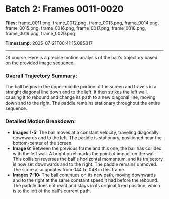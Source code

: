 # Batch 2: Frames 0011-0020

**Files:** frame_0011.png, frame_0012.png, frame_0013.png, frame_0014.png, frame_0015.png, frame_0016.png, frame_0017.png, frame_0018.png, frame_0019.png, frame_0020.png

**Timestamp:** 2025-07-21T00:41:15.085317

---

Of course. Here is a precise motion analysis of the ball's trajectory based on the provided image sequence.

### Overall Trajectory Summary:
The ball begins in the upper-middle portion of the screen and travels in a straight diagonal line down and to the left. It then strikes the left wall, causing it to rebound and change its path to a new diagonal line, moving down and to the right. The paddle remains stationary throughout the entire sequence.

### Detailed Motion Breakdown:
*   **Images 1-5:** The ball moves at a constant velocity, traveling diagonally downwards and to the left. The paddle is stationary, positioned near the bottom-center of the screen.
*   **Image 6:** Between the previous frame and this one, the ball has collided with the left wall. A bright pixel marks the point of impact on the wall. This collision reverses the ball's horizontal momentum, and its trajectory is now set downwards and to the right. The paddle remains unmoved. The score also updates from 044 to 048 in this frame.
*   **Images 7-10:** The ball continues on its new path, moving downwards and to the right at the same constant speed it had before the rebound. The paddle does not react and stays in its original fixed position, which is to the left of the ball's current path.
